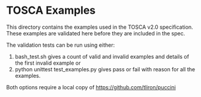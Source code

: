 # TOSCA Examples
This directory contains the examples used in the TOSCA v2.0
specification. These examples are validated here before they are
included in the spec.

The validation tests can be run using either:
1) bash_test.sh gives a count of valid and invalid examples and details of the first invalid example
or
2) python unittest test_examples.py gives pass or fail with reason for all the examples.

Both options require a local copy of https://github.com/tliron/puccini
